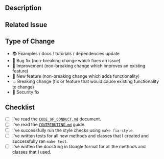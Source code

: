 ## Description

<!-- Add a more detailed description of the changes if needed. -->

## Related Issue

<!-- If your PR refers to a related issue, link it here. -->

## Type of Change

<!-- Keep only the ones that apply -->

- 📚 Examples / docs / tutorials / dependencies update
- 🔧 Bug fix (non-breaking change which fixes an issue)
- 🥂 Improvement (non-breaking change which improves an existing feature)
- 🚀 New feature (non-breaking change which adds functionality)
- 💥 Breaking change (fix or feature that would cause existing functionality to change)
- 🔐 Security fix

## Checklist

<!-- Mark with an `x` all the checkboxes that apply (like `[x]`) -->

- [ ] I've read the [`CODE_OF_CONDUCT.md`](https://github.com/inseq-team/inseq/blob/master/CODE_OF_CONDUCT.md) document.
- [ ] I've read the [`CONTRIBUTING.md`](https://github.com/inseq-team/inseq/blob/master/CONTRIBUTING.md) guide.
- [ ] I've successfully run the style checks using `make fix-style`.
- [ ] I've written tests for all new methods and classes that I created and successfully ran `make test`.
- [ ] I've written the docstring in Google format for all the methods and classes that I used.
